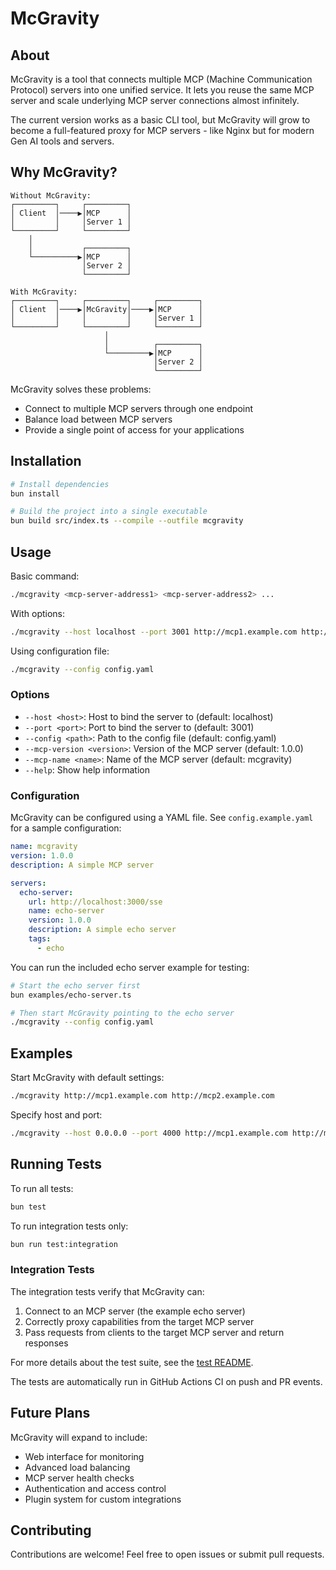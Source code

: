 # McGravity

## About
McGravity is a tool that connects multiple MCP (Machine Communication Protocol) servers into one unified service. It lets you reuse the same MCP server and scale underlying MCP server connections almost infinitely.

The current version works as a basic CLI tool, but McGravity will grow to become a full-featured proxy for MCP servers - like Nginx but for modern Gen AI tools and servers.

## Why McGravity?

```
Without McGravity:
┌─────────┐     ┌─────────┐
│ Client  │────▶│MCP      │
│         │     │Server 1 │
└─────────┘     └─────────┘
    │               
    │           ┌─────────┐
    └──────────▶│MCP      │
                │Server 2 │
                └─────────┘
```

```
With McGravity:
┌─────────┐     ┌─────────┐     ┌─────────┐
│ Client  │────▶│McGravity│────▶│MCP      │
│         │     │         │     │Server 1 │
└─────────┘     └─────────┘     └─────────┘
                     │          
                     │          ┌─────────┐
                     └─────────▶│MCP      │
                                │Server 2 │
                                └─────────┘
```

McGravity solves these problems:
- Connect to multiple MCP servers through one endpoint
- Balance load between MCP servers
- Provide a single point of access for your applications

## Installation

```bash
# Install dependencies
bun install

# Build the project into a single executable
bun build src/index.ts --compile --outfile mcgravity
```

## Usage

Basic command:
```bash
./mcgravity <mcp-server-address1> <mcp-server-address2> ...
```

With options:
```bash
./mcgravity --host localhost --port 3001 http://mcp1.example.com http://mcp2.example.com
```

Using configuration file:
```bash
./mcgravity --config config.yaml
```

### Options

- `--host <host>`: Host to bind the server to (default: localhost)
- `--port <port>`: Port to bind the server to (default: 3001)
- `--config <path>`: Path to the config file (default: config.yaml)
- `--mcp-version <version>`: Version of the MCP server (default: 1.0.0)
- `--mcp-name <name>`: Name of the MCP server (default: mcgravity)
- `--help`: Show help information

### Configuration

McGravity can be configured using a YAML file. See `config.example.yaml` for a sample configuration:

```yaml
name: mcgravity
version: 1.0.0
description: A simple MCP server

servers:
  echo-server:
    url: http://localhost:3000/sse
    name: echo-server
    version: 1.0.0
    description: A simple echo server
    tags:
      - echo
```

You can run the included echo server example for testing:

```bash
# Start the echo server first
bun examples/echo-server.ts

# Then start McGravity pointing to the echo server
./mcgravity --config config.yaml
```

## Examples

Start McGravity with default settings:
```bash
./mcgravity http://mcp1.example.com http://mcp2.example.com
```

Specify host and port:
```bash
./mcgravity --host 0.0.0.0 --port 4000 http://mcp1.example.com http://mcp2.example.com
```

## Running Tests

To run all tests:

```bash
bun test
```

To run integration tests only:

```bash
bun run test:integration
```

### Integration Tests

The integration tests verify that McGravity can:

1. Connect to an MCP server (the example echo server)
2. Correctly proxy capabilities from the target MCP server
3. Pass requests from clients to the target MCP server and return responses

For more details about the test suite, see the [test README](test/README.md).

The tests are automatically run in GitHub Actions CI on push and PR events.

## Future Plans

McGravity will expand to include:
- Web interface for monitoring
- Advanced load balancing
- MCP server health checks
- Authentication and access control
- Plugin system for custom integrations

## Contributing

Contributions are welcome! Feel free to open issues or submit pull requests.

